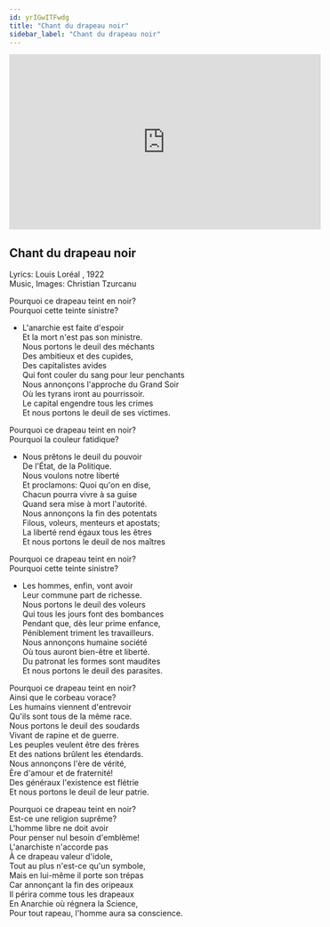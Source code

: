 ```yaml
---
id: yrIGwITFwdg
title: "Chant du drapeau noir"
sidebar_label: "Chant du drapeau noir"
---
```


<div class="video-float-container">
  <iframe
    width="560"
    height="315"
    src="https://www.youtube.com/embed/yrIGwITFwdg"
    title="YouTube video player"
    frameborder="0"
    allow="accelerometer; autoplay; clipboard-write; encrypted-media; gyroscope; picture-in-picture; web-share"
    referrerpolicy="strict-origin-when-cross-origin"
    allowfullscreen
  ></iframe>
</div>

## Chant du drapeau noir

Lyrics: Louis Loréal , 1922  
Music, Images: Christian Tzurcanu

Pourquoi ce drapeau teint en noir?  
Pourquoi cette teinte sinistre?  
- L'anarchie est faite d'espoir  
Et la mort n'est pas son ministre.  
Nous portons le deuil des méchants  
Des ambitieux et des cupides,  
Des capitalistes avides  
Qui font couler du sang pour leur penchants  
Nous annonçons l'approche du Grand Soir  
Où les tyrans iront au pourrissoir.  
Le capital engendre tous les crimes  
Et nous portons le deuil de ses victimes.

Pourquoi ce drapeau teint en noir?  
Pourquoi la couleur fatidique?  
- Nous prêtons le deuil du pouvoir  
De l'État, de la Politique.  
Nous voulons notre liberté  
Et proclamons: Quoi qu'on en dise,  
Chacun pourra vivre à sa guise  
Quand sera mise à mort l'autorité.  
Nous annonçons la fin des potentats  
Filous, voleurs, menteurs et apostats;  
La liberté rend égaux tous les êtres  
Et nous portons le deuil de nos maîtres

Pourquoi ce drapeau teint en noir?  
Pourquoi cette teinte sinistre?  
- Les hommes, enfin, vont avoir  
Leur commune part de richesse.  
Nous portons le deuil des voleurs  
Qui tous les jours font des bombances  
Pendant que, dès leur prime enfance,  
Péniblement triment les travailleurs.  
Nous annonçons humaine société  
Où tous auront bien-être et liberté.  
Du patronat les formes sont maudites  
Et nous portons le deuil des parasites.

Pourquoi ce drapeau teint en noir?  
Ainsi que le corbeau vorace?  
Les humains viennent d'entrevoir  
Qu'ils sont tous de la même race.  
Nous portons le deuil des soudards  
Vivant de rapine et de guerre.  
Les peuples veulent être des frères  
Et des nations brûlent les étendards.  
Nous annonçons l'ère de vérité,  
Ère d'amour et de fraternité!  
Des généraux l'existence est flétrie  
Et nous portons le deuil de leur patrie.

Pourquoi ce drapeau teint en noir?  
Est-ce une religion suprême?  
L'homme libre ne doit avoir  
Pour penser nul besoin d'emblème!  
L'anarchiste n'accorde pas  
À ce drapeau valeur d'idole,  
Tout au plus n'est-ce qu'un symbole,  
Mais en lui-même il porte son trépas  
Car annonçant la fin des oripeaux  
Il périra comme tous les drapeaux  
En Anarchie où régnera la Science,  
Pour tout rapeau, l'homme aura sa conscience.
